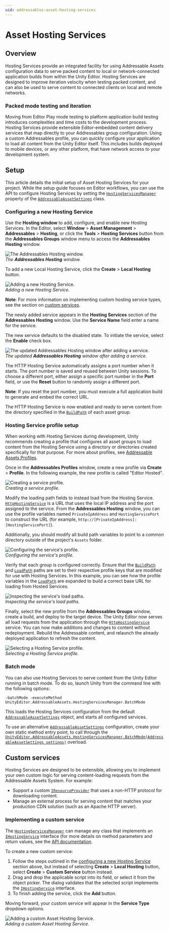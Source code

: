 ```yaml
---
uid: addressables-asset-hosting-services
---
```

# Asset Hosting Services
## Overview
Hosting Services provide an integrated facility for using Addressable Assets configuration data to serve packed content to local or network-connected application builds from within the Unity Editor. Hosting Services are designed to improve iteration velocity when testing packed content, and can also be used to serve content to connected clients on local and remote networks.

### Packed mode testing and iteration
Moving from Editor Play mode testing to platform application build testing introduces complexities and time costs to the development process. Hosting Services provide extensible Editor-embedded content delivery services that map directly to your Addressables group configuration. Using a custom Addressables profile, you can quickly configure your application to load all content from the Unity Editor itself. This includes builds deployed to mobile devices, or any other platform, that have network access to your development system.

## Setup
This article details the initial setup of Asset Hosting Services for your project. While the setup guide focuses on Editor workflows, you can use the API to configure Hosting Services by setting the [`HostingServicesManager`](xref:UnityEditor.AddressableAssets.HostingServices.HostingServicesManager) property of the [`AddressableAssetSettings`](xref:UnityEditor.AddressableAssets.Settings.AddressableAssetSettings) class.

### Configuring a new Hosting Service
Use the **Hosting window** to add, configure, and enable new Hosting Services. In the Editor, select **Window** > **Asset Management** > **Addressables** > **Hosting**, or click the **Tools** > **Hosting Services** button from the **Addressables Groups** window menu to access the **Addressables Hosting** window.

![The Addressables Hosting window.](images/HostingServicesWindow_1.png)</br>
_The **Addressables Hosting** window._

To add a new Local Hosting Service, click the **Create** > **Local Hosting** button.

![Adding a new Hosting Service.](images/HostingServicesAddService_1.png)</br>
_Adding a new Hosting Service._

**Note**: For more information on implementing custom hosting service types, see the section on [custom services](#custom-services).

The newly added service appears in the **Hosting Services** section of the **Addressables Hosting** window. Use the **Service Name** field enter a name for the service.

The new service defaults to the disabled state. To initiate the service, select the **Enable** check box.

![The updated Addressables Hosting window after adding a service.](images/HostingServicesWindow_2.png)</br>
_The updated **Addressables Hosting** window after adding a service._

The HTTP Hosting Service automatically assigns a port number when it starts. The port number is saved and reused between Unity sessions. To choose a different port, either assign a specific port number in the **Port** field, or use the **Reset** button to randomly assign a different port.

**Note**: If you reset the port number, you must execute a full application build to generate and embed the correct URL.

The HTTP Hosting Service is now enabled and ready to serve content from the directory specified in the [`BuildPath`](xref:UnityEditor.AddressableAssets.Settings.GroupSchemas.BundledAssetGroupSchema.BuildPath) of each asset group.

### Hosting Service profile setup
When working with Hosting Services during development, Unity recommends creating a profile that configures all asset groups to load content from the Hosting Service using a directory or directories created specifically for that purpose. For more about profiles, see [Addressable Assets Profiles](./AddressableAssetsProfiles.md).

Once in the **Addressables Profiles** window, create a new profile via **Create** > **Profile**. In the following example, the new profile is called "Editor Hosted".

![Creating a service profile.](images/HostingServicesProfiles_1.png)</br>
_Creating a service profile._

Modify the loading path fields to instead load from the Hosting Service. [`HttpHostingService`](xref:UnityEditor.AddressableAssets.HostingServices.HttpHostingService) is a URL that uses the local IP address and the port assigned to the service. From the **Addressables Hosting** window, you can use the profile variables named `PrivateIpAddress` and `HostingServicePort` to construct the URL (for example, `http://[PrivateIpAddress]:[HostingServicePort]`).

Additionally, you should modify all build path variables to point to a common directory outside of the project's `Assets` folder.

![Configuring the service's profile.](images/HostingServicesProfiles_2.png)</br>
_Configuring the service's profile._

Verify that each group is configured correctly. Ensure that the [`BuildPath`](xref:UnityEditor.AddressableAssets.Settings.GroupSchemas.BundledAssetGroupSchema.BuildPath) and [`LoadPath`](xref:UnityEditor.AddressableAssets.Settings.GroupSchemas.BundledAssetGroupSchema.LoadPath) paths are set to their respective profile keys that are modified for use with Hosting Services. In this example, you can see how the profile variables in the [`LoadPath`](xref:UnityEditor.AddressableAssets.Settings.GroupSchemas.BundledAssetGroupSchema.LoadPath) are expanded to build a correct base URL for loading from Hosted Services.

![Inspecting the service's load paths.](images/HostingServicesGroups_1.png)</br>
_Inspecting the service's load paths._

Finally, select the new profile from the **Addressables Groups** window, create a build, and deploy to the target device. The Unity Editor now serves all load requests from the application through the [`HttpHostingService`](xref:UnityEditor.AddressableAssets.HostingServices.HttpHostingService) service. You can now make additions and changes to content without redeployment. Rebuild the Addressable content, and relaunch the already deployed application to refresh the content.

![Selecting a Hosting Service profile.](images/HostingServicesProfiles_3.png)</br>
_Selecting a Hosting Service profile._

### Batch mode
You can also use Hosting Services to serve content from the Unity Editor running in batch mode. To do so, launch Unity from the command line with the following options:

```
-batchMode -executeMethod UnityEditor.AddressableAssets.HostingServicesManager.BatchMode
```

This loads the Hosting Services configuration from the default [`AddressableAssetSettings`](xref:UnityEditor.AddressableAssets.Settings.AddressableAssetSettings) object, and starts all configured services.

To use an alternative [`AddressableAssetSettings`](xref:UnityEditor.AddressableAssets.Settings.AddressableAssetSettings) configuration, create your own static method entry point, to call through the [`UnityEditor.AddressableAssets.HostingServicesManager.BatchMode(AddressableAssetSettings settings)`](xref:UnityEditor.AddressableAssets.HostingServices.HostingServicesManager.BatchMode(UnityEditor.AddressableAssets.Settings.AddressableAssetSettings)) overload.

<a name="custom-services"></a>
## Custom services
Hosting Services are designed to be extensible, allowing you to implement your own custom logic for serving content-loading requests from the Addressable Assets System. For example:

* Support a custom [`IResourceProvider`](xref:UnityEngine.ResourceManagement.ResourceProviders.IResourceProvider) that uses a non-HTTP protocol for downloading content.
* Manage an external process for serving content that matches your production CDN solution (such as an Apache HTTP server).

### Implementing a custom service
The [`HostingServicesManager`](xref:UnityEditor.AddressableAssets.HostingServices.HostingServicesManager) can manage any class that implements an [`IHostingService`](xref:UnityEditor.AddressableAssets.HostingServices.IHostingService) interface (for more details on method parameters and return values, see the [API documentation](xref:UnityEditor.AddressableAssets.HostingServices.IHostingService).

To create a new custom service:

1. Follow the steps outlined in the [configuring a new Hosting Service](#configuring-a-new-hosting-service) section above, but instead of selecting **Create** > **Local Hosting** button, select **Create** > **Custom Service** button instead. 
2. Drag and drop the applicable script into its field, or select it from the object picker. The dialog validates that the selected script implements the [`IHostingService`](xref:UnityEditor.AddressableAssets.HostingServices.IHostingService) interface. 
3. To finish adding the service, click the **Add** button. 

Moving forward, your custom service will appear in the **Service Type** dropdown options.

![Adding a custom Asset Hosting Service.](images/HostingServicesAddService_2.png)</br>
_Adding a custom Asset Hosting Service._
